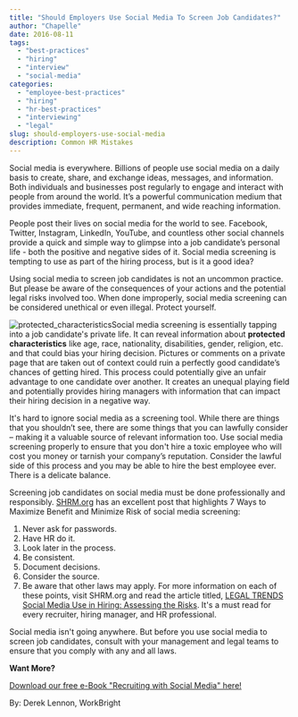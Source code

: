 ```yaml
---
title: "Should Employers Use Social Media To Screen Job Candidates?"
author: "Chapelle"
date: 2016-08-11
tags:
  - "best-practices"
  - "hiring"
  - "interview"
  - "social-media"
categories:
  - "employee-best-practices"
  - "hiring"
  - "hr-best-practices"
  - "interviewing"
  - "legal"
slug: should-employers-use-social-media
description: Common HR Mistakes
---
```

Social media is everywhere. Billions of people use social media on a daily basis to create, share, and exchange ideas, messages, and information. Both individuals and businesses post regularly to engage and interact with people from around the world. It’s a powerful communication medium that provides immediate, frequent, permanent, and wide reaching information.  
  
People post their lives on social media for the world to see. Facebook, Twitter, Instagram, LinkedIn, YouTube, and countless other social channels provide a quick and simple way to glimpse into a job candidate’s personal life - both the positive and negative sides of it. Social media screening is tempting to use as part of the hiring process, but is it a good idea?  
  
Using social media to screen job candidates is not an uncommon practice. But please be aware of the consequences of your actions and the potential legal risks involved too. When done improperly, social media screening can be considered unethical or even illegal. Protect yourself.  
  
 ![protected_characteristics](/images/blog/should-employers-use-social-media/protected_characteristics-300x281.jpg)Social media screening is essentially tapping into a job candidate's private life. It can reveal information about **protected characteristics** like age, race, nationality, disabilities, gender, religion, etc. and that could bias your hiring decision. Pictures or comments on a private page that are taken out of context could ruin a perfectly good candidate’s chances of getting hired. This process could potentially give an unfair advantage to one candidate over another. It creates an unequal playing field and potentially provides hiring managers with information that can impact their hiring decision in a negative way.  
  
It's hard to ignore social media as a screening tool. While there are things that you shouldn’t see, there are some things that you can lawfully consider – making it a valuable source of relevant information too. Use social media screening properly to ensure that you don't hire a toxic employee who will cost you money or tarnish your company’s reputation. Consider the lawful side of this process and you may be able to hire the best employee ever. There is a delicate balance.  
  
Screening job candidates on social media must be done professionally and responsibly. [SHRM.org](https://www.shrm.org/hr-today/news/hr-magazine/Pages/0914-social-media-hiring.aspx) has an excellent post that highlights 7 Ways to Maximize Benefit and Minimize Risk of social media screening:

1. Never ask for passwords.
2. Have HR do it.
3. Look later in the process.
4. Be consistent.
5. Document decisions.
6. Consider the source.
7. Be aware that other laws may apply.
For more information on each of these points, visit SHRM.org and read the article titled, [LEGAL TRENDS Social Media Use in Hiring: Assessing the Risks](https://www.shrm.org/hr-today/news/hr-magazine/Pages/0914-social-media-hiring.aspx). It's a must read for every recruiter, hiring manager, and HR professional.  
  
Social media isn't going anywhere. But before you use social media to screen job candidates, consult with your management and legal teams to ensure that you comply with any and all laws.  
  
**Want More?**  
  


  
  
[Download our free e-Book "Recruiting with Social Media" here!](https://workbright.com/socialrecruiting/)  
  
By: Derek Lennon, WorkBright  
  
  
  


  
  


  
  




